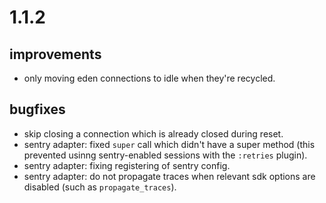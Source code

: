 # 1.1.2

## improvements

* only moving eden connections to idle when they're recycled.

## bugfixes

* skip closing a connection which is already closed during reset.
* sentry adapter: fixed `super` call which didn't have a super method (this prevented usinng sentry-enabled sessions with the `:retries` plugin).
* sentry adapter: fixing registering of sentry config.
* sentry adapter: do not propagate traces when relevant sdk options are disabled (such as `propagate_traces`).
